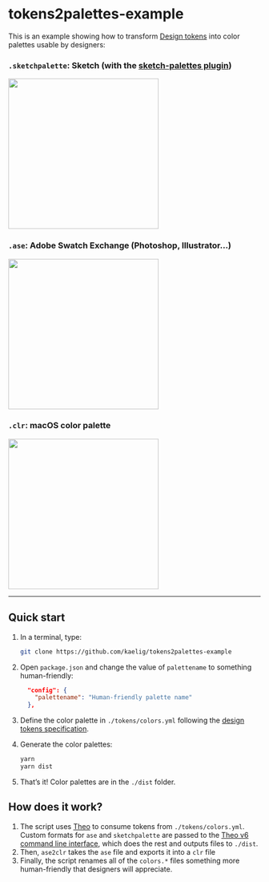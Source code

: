 # tokens2palettes-example

This is an example showing how to transform [Design tokens](https://medium.com/eightshapes-llc/tokens-in-design-systems-25dd82d58421) into color palettes usable by designers:

### `.sketchpalette`: Sketch (with the [sketch-palettes plugin](https://github.com/andrewfiorillo/sketch-palettes))

<img src="https://kaelig.github.io/tokens2palettes-example/images/sketchpalette.png" alt="" width="300" />

### `.ase`: Adobe Swatch Exchange (Photoshop, Illustrator…)

<img src="https://kaelig.github.io/tokens2palettes-example/images/adobeswatchexchange.png" alt="" width="300" />

### `.clr`: macOS color palette

<img src="https://kaelig.github.io/tokens2palettes-example/images/macOS-clr.png" alt="" width="300" />

---

## Quick start

1. In a terminal, type:

   ```sh
   git clone https://github.com/kaelig/tokens2palettes-example
   ```

2. Open `package.json` and change the value of `palettename` to something human-friendly:

   ```json
     "config": {
       "palettename": "Human-friendly palette name"
     },
   ```

3. Define the color palette in `./tokens/colors.yml` following the [design tokens specification](https://github.com/salesforce-ux/theo#spec).

4. Generate the color palettes:

   ```sh
   yarn
   yarn dist
   ```

5. That’s it! Color palettes are in the `./dist` folder.

## How does it work?

1. The script uses [Theo](https://github.com/salesforce-ux/theo) to consume tokens from `./tokens/colors.yml`. Custom formats for `ase` and `sketchpalette` are passed to the [Theo v6 command line interface](https://github.com/salesforce-ux/theo/blob/master/CLI.md), which does the rest and outputs files to `./dist`.
2. Then, `ase2clr` takes the `ase` file and exports it into a `clr` file
3. Finally, the script renames all of the `colors.*` files something more human-friendly that designers will appreciate.
